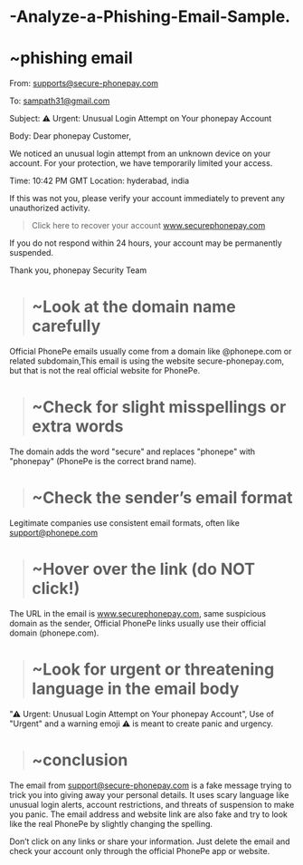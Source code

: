 # -Analyze-a-Phishing-Email-Sample.

# ~phishing email
From: supports@secure-phonepay.com

To: sampath31@gmail.com

Subject: ⚠ Urgent: Unusual Login Attempt on Your phonepay Account

Body:
Dear phonepay Customer,

We noticed an unusual login attempt from an unknown device on your account. For your protection, we have temporarily limited your access.

Time: 10:42 PM GMT
Location: hyderabad, india

If this was not you, please verify your account immediately to prevent any unauthorized activity.

> Click here to recover your account www.securephonepay.com

If you do not respond within 24 hours, your account may be permanently suspended.

Thank you,
phonepay Security Team

># ~Look at the domain name carefully
Official PhonePe emails usually come from a domain like @phonepe.com or related subdomain,This email is using the website secure-phonepay.com, but that is not the real official website for PhonePe. 

># ~Check for slight misspellings or extra words
The domain adds the word "secure" and replaces "phonepe" with "phonepay" (PhonePe is the correct brand name).

># ~Check the sender’s email format
Legitimate companies use consistent email formats, often like support@phonepe.com

># ~Hover over the link (do NOT click!)
The URL in the email is www.securephonepay.com, same suspicious domain as the sender, Official PhonePe links usually use their official domain (phonepe.com).

># ~Look for urgent or threatening language in the email body
"⚠ Urgent: Unusual Login Attempt on Your phonepay Account", Use of "Urgent" and a warning emoji ⚠ is meant to create panic and urgency.

># ~conclusion
The email from support@secure-phonepay.com is a fake message trying to trick you into giving away your personal details. It uses scary language like unusual login alerts, account restrictions, and threats of suspension to make you panic. The email address and website link are also fake and try to look like the real PhonePe by slightly changing the spelling.

Don’t click on any links or share your information. Just delete the email and check your account only through the official PhonePe app or website.
